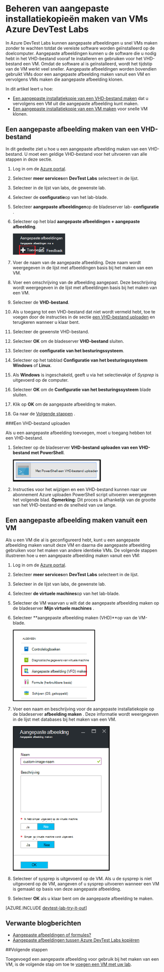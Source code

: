 <properties
    pageTitle="Aangepaste installatiekopieën maken van VMs Azure DevTest Labs | Microsoft Azure"
    description="Informatie over het maken van een aangepaste installatiekopie van een VHD-bestand of vanuit een bestaande VM in Azure DevTest Labs"
    services="devtest-lab,virtual-machines"
    documentationCenter="na"
    authors="tomarcher"
    manager="douge"
    editor=""/>

<tags
    ms.service="devtest-lab"
    ms.workload="na"
    ms.tgt_pltfrm="na"
    ms.devlang="na"
    ms.topic="article"
    ms.date="09/07/2016"
    ms.author="tarcher"/>

# <a name="manage-azure-devtest-labs-custom-images-to-create-vms"></a>Beheren van aangepaste installatiekopieën maken van VMs Azure DevTest Labs

In Azure DevTest Labs kunnen aangepaste afbeeldingen u snel VMs maken zonder te wachten totdat de vereiste software worden geïnstalleerd op de doelcomputer. Aangepaste afbeeldingen kunnen u de software die u nodig hebt in het VHD-bestand vooraf te installeren en gebruiken voor het VHD-bestand een VM. Omdat de software al is geïnstalleerd, wordt het tijdstip van de VM werkt veel sneller. Aangepaste afbeeldingen worden bovendien gebruikt VMs door een aangepaste afbeelding maken vanuit een VM en vervolgens VMs maken die aangepaste afbeelding klonen.

In dit artikel leert u hoe:

- [Een aangepaste installatiekopie van een VHD-bestand maken](#create-a-custom-image-from-a-vhd-file) dat u vervolgens een VM uit die aangepaste afbeelding kunt maken. 
- [Een aangepaste installatiekopie van een VM maken](#create-a-custom-image-from-a-vm) voor snelle VM klonen.

## <a name="create-a-custom-image-from-a-vhd-file"></a>Een aangepaste afbeelding maken van een VHD-bestand

In dit gedeelte ziet u hoe u een aangepaste afbeelding maken van een VHD-bestand.
U moet een geldige VHD-bestand voor het uitvoeren van alle stappen in deze sectie.   


1. Log in om de [Azure portal](http://go.microsoft.com/fwlink/p/?LinkID=525040).

1. Selecteer **meer services**en **DevTest Labs** selecteert in de lijst.

1. Selecteer in de lijst van labs, de gewenste lab.  

1. Selecteer de **configuratie**op van het lab-blade. 

1. Selecteer **aangepaste afbeeldingen**op de bladeserver lab- **configuratie** .

1. Selecteer op het blad **aangepaste afbeeldingen** **+ aangepaste afbeelding**.

    ![Aangepaste afbeelding toevoegen](./media/devtest-lab-create-template/add-custom-image.png)

1. Voer de naam van de aangepaste afbeelding. Deze naam wordt weergegeven in de lijst met afbeeldingen basis bij het maken van een VM.

1. Voer een omschrijving van de afbeelding aangepast. Deze beschrijving wordt weergegeven in de lijst met afbeeldingen basis bij het maken van een VM.

1. Selecteer de **VHD-bestand**.

1. Als u toegang tot een VHD-bestand dat niet wordt vermeld hebt, toe te voegen door de instructies in de sectie [een VHD-bestand uploaden](#upload-a-vhd-file) en terugkeren wanneer u klaar bent.

1. Selecteer de gewenste VHD-bestand.

1. Selecteer **OK** om de bladeserver **VHD-bestand** sluiten.

1. Selecteer de **configuratie van het besturingssysteem**.

1. Selecteer op het tabblad **Configuratie van het besturingssysteem** **Windows** of **Linux**.

1. Als **Windows** is ingeschakeld, geeft u via het selectievakje of *Sysprep* is uitgevoerd op de computer.

1. Selecteer **OK** om de **Configuratie van het besturingssysteem** blade sluiten.

1. Klik op **OK** om de aangepaste afbeelding te maken.

1. Ga naar de [Volgende stappen](#next-steps) .

###<a name="upload-a-vhd-file"></a>Een VHD-bestand uploaden

Als u een aangepaste afbeelding toevoegen, moet u toegang hebben tot een VHD-bestand.

1. Selecteer op de bladeserver **VHD-bestand** **uploaden van een VHD-bestand met PowerShell**.

    ![Afbeelding uploaden](./media/devtest-lab-create-template/upload-image-using-psh.png)

1. Instructies voor het wijzigen en een VHD-bestand kunnen naar uw abonnement Azure uploaden PowerShell script uitvoeren weergegeven het volgende blad. 
**Opmerking:** Dit proces is afhankelijk van de grootte van het VHD-bestand en de snelheid van uw lange.

## <a name="create-a-custom-image-from-a-vm"></a>Een aangepaste afbeelding maken vanuit een VM
Als u een VM die al is geconfigureerd hebt, kunt u een aangepaste afbeelding maken vanuit deze VM en daarna die aangepaste afbeelding gebruiken voor het maken van andere identieke VMs. De volgende stappen illustreren hoe u een aangepaste afbeelding maken vanuit een VM:

1. Log in om de [Azure portal](http://go.microsoft.com/fwlink/p/?LinkID=525040).

1. Selecteer **meer services**en **DevTest Labs** selecteert in de lijst.

1. Selecteer in de lijst van labs, de gewenste lab.  

1. Selecteer **de virtuele machines**op van het lab-blade.
 
1. Selecteer de VM waarvan u wilt dat de aangepaste afbeelding maken op de bladeserver **Mijn virtuele machines** .

1. Selecteer **aangepaste afbeelding maken (VHD)**op van de VM-blade.

    ![Aangepaste afbeelding menu-item maken](./media/devtest-lab-create-template/create-custom-image.png)

1. Voer een naam en beschrijving voor de aangepaste installatiekopie op de bladeserver **afbeelding maken** . Deze informatie wordt weergegeven in de lijst met databases bij het maken van een VM.

    ![Blade aangepaste afbeelding maken](./media/devtest-lab-create-template/create-custom-image-blade.png)

1. Selecteer of sysprep is uitgevoerd op de VM. Als u de sysprep is niet uitgevoerd op de VM, aangeven of u sysprep uitvoeren wanneer een VM is gemaakt op basis van deze aangepaste afbeelding.

1. Selecteer **OK** als u klaar bent om de aangepaste afbeelding te maken.

[AZURE.INCLUDE [devtest-lab-try-it-out](../../includes/devtest-lab-try-it-out.md)]

## <a name="related-blog-posts"></a>Verwante blogberichten

- [Aangepaste afbeeldingen of formules?](https://blogs.msdn.microsoft.com/devtestlab/2016/04/06/custom-images-or-formulas/)
- [Aangepaste afbeeldingen tussen Azure DevTest Labs kopiëren](http://www.visualstudiogeeks.com/blog/DevOps/How-To-Move-CustomImages-VHD-Between-AzureDevTestLabs#copying-custom-images-between-azure-devtest-labs)

##<a name="next-steps"></a>Volgende stappen

Toegevoegd een aangepaste afbeelding voor gebruik bij het maken van een VM, is de volgende stap om toe te [voegen een VM met uw lab](./devtest-lab-add-vm-with-artifacts.md).